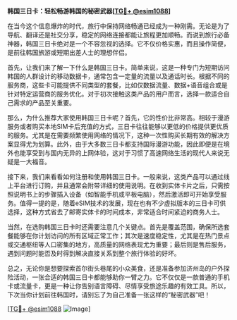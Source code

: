 **韩国三日卡：轻松畅游韩国的秘密武器[[TG💪+ @esim1088](https://t.me/s/esim1088)]**

在当今这个信息爆炸的时代，旅行中保持网络畅通已经成为一种刚需。无论是为了导航、翻译还是社交分享，稳定的网络连接都能让旅程更加顺畅。而说到旅行必备神器，韩国三日卡绝对是一个不容忽视的选择。它不仅价格实惠，而且操作简便，是前往韩国旅游或短期出差人士的理想伴侣。

首先，让我们来了解一下什么是韩国三日卡。简单来说，这是一种专门为短期访问韩国的人群设计的移动数据卡，通常包含一定量的流量以及通话时长。根据不同的服务商，这些卡可能提供不同类型的套餐，比如仅数据流量、数据+语音组合或是针对特定运营商的服务优化。对于初次接触这类产品的用户而言，选择一款适合自己需求的产品至关重要。

那么，为什么推荐大家使用韩国三日卡呢？首先，它的性价比非常高。相较于漫游服务或者购买本地SIM卡后充值的方式，三日卡往往能够以更低的价格提供更优质的服务。尤其是在需要频繁使用网络的情况下，这种一次性购买长期有效的解决方案显得尤为划算。此外，由于大多数三日卡都支持国际漫游功能，因此即便是在境外也能享受到与国内无异的上网体验，这对于习惯了高速网络生活的现代人来说无疑是一大福音。

接下来，我们来看看如何注册和使用韩国三日卡。一般来说，这类产品可以通过线上平台进行订购，并且通常会附带详细的使用说明。在收到实体卡片之后，只需按照说明书上的步骤插入设备（如智能手机或平板电脑），然后激活即可开始享受服务。值得一提的是，随着eSIM技术的发展，现在也有不少虚拟版本的三日卡可供选择，这种方式省去了邮寄实体卡的时间成本，非常适合时间紧迫的商务人士。

当然，在选购韩国三日卡时还需要注意几个关键点。首先是覆盖范围，确保所选套餐能够在你计划访问的所有区域正常工作；其次是速度稳定性，尤其是在热门景点或交通枢纽等人口密集的地方，高质量的网络表现尤为重要；最后则是售后服务，遇到问题时能否及时得到解决直接关系到整个旅行体验的好坏。

总之，无论你是想要探索首尔街头巷尾的小众美食，还是准备参加济州岛的户外探险活动，一张合适的韩国三日卡都能够助你一臂之力。它不仅仅是一款普通的手机卡或流量卡，更是一种让你告别语言障碍、尽情享受旅途乐趣的有效工具。所以，下次当你计划前往韩国时，请别忘了为自己准备一张这样的“秘密武器”吧！

[[TG💪+ @esim1088](https://t.me/s/esim1088) ![Image](https://i.postimg.cc/4NQfJmqS/Snipaste-2025-05-13-00-14-12.png)]
